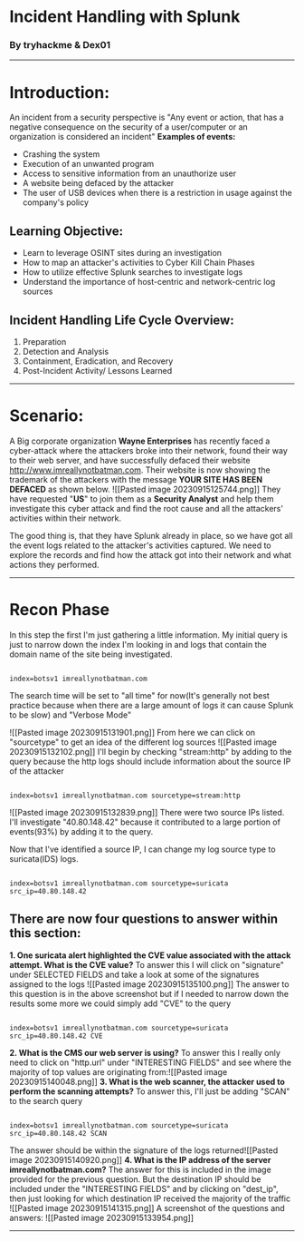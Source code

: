 # Incident Handling with Splunk 
### By tryhackme & Dex01
---
# Introduction:
An incident from a security perspective is "Any event or action, that has a negative consequence on the security of a user/computer or an organization is considered an incident"
**Examples of events:**
- Crashing the system
- Execution of an unwanted program
- Access to sensitive information from an unauthorize user
- A website being defaced by the attacker
- The user of USB devices when there is a restriction in usage against the company's policy
## Learning Objective:
- Learn to leverage OSINT sites during an investigation
- How to map an attacker's activities to Cyber Kill Chain Phases
- How to utilize effective Splunk searches to investigate logs
- Understand the importance of host-centric and network-centric log sources

## Incident Handling Life Cycle Overview:
1. Preparation
2. Detection and Analysis
3. Containment, Eradication, and Recovery
4. Post-Incident Activity/ Lessons Learned
---
# Scenario:
A Big corporate organization **Wayne Enterprises** has recently faced a cyber-attack where the attackers broke into their network, found their way to their web server, and have successfully defaced their website http://www.imreallynotbatman.com. Their website is now showing the trademark of the attackers with the message **YOUR SITE HAS BEEN DEFACED** as shown below.
![[Pasted image 20230915125744.png]]
They have requested "**US**" to join them as a **Security Analyst** and help them investigate this cyber attack and find the root cause and all the attackers' activities within their network.

The good thing is, that they have Splunk already in place, so we have got all the event logs related to the attacker's activities captured. We need to explore the records and find how the attack got into their network and what actions they performed.
___
# Recon Phase

In this step the first I'm just gathering a little information. My initial query is just to narrow down the index I'm looking in and logs that contain the domain name of the site being investigated. 
``` Splunk

index=botsv1 imreallynotbatman.com
```
The search time will be set to "all time" for now(It's generally not best practice because when there are a large amount of logs it can cause Splunk to be slow) and "Verbose Mode"

![[Pasted image 20230915131901.png]]
From here we can click on "sourcetype" to get an idea of the different log sources
![[Pasted image 20230915132102.png]]
I'll begin by checking "stream:http" by adding to the query because the http logs should include information about the source IP of the attacker
``` Splunk

index=botsv1 imreallynotbatman.com sourcetype=stream:http
```
![[Pasted image 20230915132839.png]]
There were two source IPs listed. I'll investigate "40.80.148.42" because it contributed to a large portion of events(93%) by adding it to the query.

Now that I've identified a source IP, I can change my log source type to suricata(IDS) logs.
```Splunk

index=botsv1 imreallynotbatman.com sourcetype=suricata src_ip=40.80.148.42
```

## There are now four questions to answer within this section:

**1. One suricata alert highlighted the CVE value associated with the attack attempt. What is the CVE value?**
To answer this I will click on "signature" under SELECTED FIELDS and take a look at some of the signatures assigned to the logs
![[Pasted image 20230915135100.png]]
The answer to this question is in the above screenshot but if I needed to narrow down the results some more we could simply add "CVE" to the query
```Splunk

index=botsv1 imreallynotbatman.com sourcetype=suricata src_ip=40.80.148.42 CVE
```

**2. What is the CMS our web server is using?**
To answer this I really only need to click on "http.url" under "INTERESTING FIELDS" and see where the majority of top values are originating from:![[Pasted image 20230915140048.png]]
**3. What is the web scanner, the attacker used to perform the scanning attempts?**
To answer this, I'll just be adding "SCAN" to the search query
```Splunk

index=botsv1 imreallynotbatman.com sourcetype=suricata src_ip=40.80.148.42 SCAN
```
The answer should be within the signature of the logs returned![[Pasted image 20230915140920.png]]
**4. What is the IP address of the server imreallynotbatman.com?**
The answer for this is included in the image provided for the previous question. But the destination IP should be included under the "INTERESTING FIELDS" and by clicking on "dest_ip", then just looking for which destination IP received the majority of the traffic
![[Pasted image 20230915141315.png]]
A screenshot of the questions and answers:
![[Pasted image 20230915133954.png]]
___
